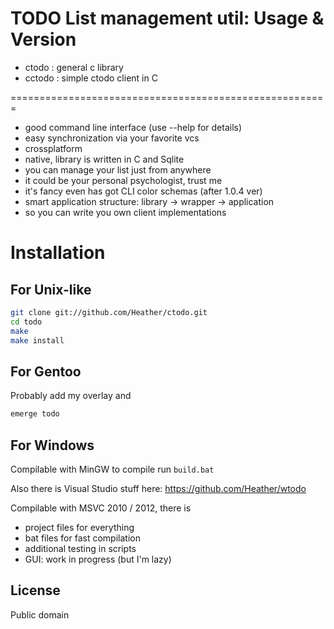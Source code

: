 TODO List management util: Usage & Version
=======================================================

 - ctodo : general c library
 - cctodo : simple ctodo client in C
 
=======================================================
 
 - good command line interface (use --help for details)
 - easy synchronization via your favorite vcs
 - crossplatform
 - native, library is written in C and Sqlite
 - you can manage your list just from anywhere
 - it could be your personal psychologist, trust me
 - it's fancy even has got CLI color schemas (after 1.0.4 ver)
 - smart application structure: library -> wrapper -> application
 - so you can write you own client implementations

Installation
=======================================================

For Unix-like
---------
```bash
git clone git://github.com/Heather/ctodo.git
cd todo
make
make install
```

For Gentoo
----------
Probably add my overlay and
```bash
emerge todo
```

For Windows
----------
Compilable with MinGW to compile run `build.bat`

Also there is Visual Studio stuff here:
	https://github.com/Heather/wtodo

Compilable with MSVC 2010 / 2012, there is 

 - project files for everything 
 - bat files for fast compilation
 - additional testing in scripts
 - GUI: work in progress (but I'm lazy)

License
-------
Public domain
